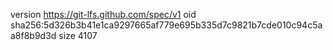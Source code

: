 version https://git-lfs.github.com/spec/v1
oid sha256:5d326b3b41e1ca9297665af779e695b335d7c9821b7cde010c94c5aa8f8b9d3d
size 4107
